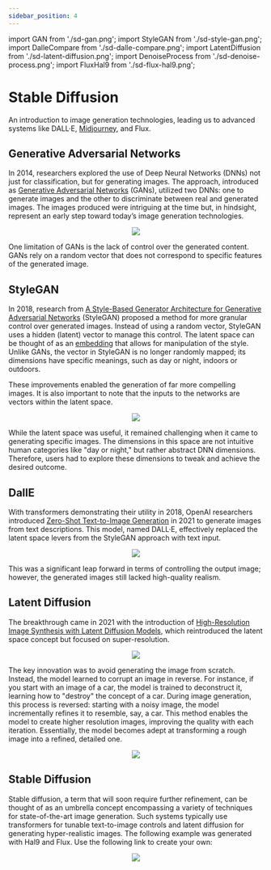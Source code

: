 ```yaml
---
sidebar_position: 4
---
```


import GAN from './sd-gan.png';
import StyleGAN from './sd-style-gan.png';
import DalleCompare from './sd-dalle-compare.png';
import LatentDiffusion from './sd-latent-diffusion.png';
import DenoiseProcess from './sd-denoise-process.png';
import FluxHal9 from './sd-flux-hal9.png';

# Stable Diffusion

An introduction to image generation technologies, leading us to advanced systems like DALL·E, [Midjourney](https://www.midjourney.com/), and Flux.

## Generative Adversarial Networks

In 2014, researchers explored the use of Deep Neural Networks (DNNs) not just for classification, but for generating images. The approach, introduced as [Generative Adversarial Networks](https://arxiv.org/abs/1406.2661) (GANs), utilized two DNNs: one to generate images and the other to discriminate between real and generated images. The images produced were intriguing at the time but, in hindsight, represent an early step toward today’s image generation technologies.

<center><a href="https://arxiv.org/abs/1406.2661"><img src={GAN} style={{width: 500}} /></a></center>

One limitation of GANs is the lack of control over the generated content. GANs rely on a random vector that does not correspond to specific features of the generated image.

## StyleGAN

In 2018, research from [A Style-Based Generator Architecture for Generative Adversarial Networks](https://arxiv.org/abs/1812.04948) (StyleGAN) proposed a method for more granular control over generated images. Instead of using a random vector, StyleGAN uses a hidden (latent) vector to manage this control. The latent space can be thought of as an [embedding](llm.md#embeddings) that allows for manipulation of the style. Unlike GANs, the vector in StyleGAN is no longer randomly mapped; its dimensions have specific meanings, such as day or night, indoors or outdoors.

These improvements enabled the generation of far more compelling images. It is also important to note that the inputs to the networks are vectors within the latent space.

<center><a href="https://arxiv.org/abs/1406.2661"><img src={StyleGAN} style={{width: 500}} /></a></center>

While the latent space was useful, it remained challenging when it came to generating specific images. The dimensions in this space are not intuitive human categories like "day or night," but rather abstract DNN dimensions. Therefore, users had to explore these dimensions to tweak and achieve the desired outcome.

## DallE

With transformers demonstrating their utility in 2018, OpenAI researchers introduced [Zero-Shot Text-to-Image Generation](https://arxiv.org/abs/2102.12092) in 2021 to generate images from text descriptions. This model, named DALL·E, effectively replaced the latent space levers from the StyleGAN approach with text input.

<center><a href="https://arxiv.org/abs/2102.12092"><img src={DalleCompare} style={{width: 500}} /></a></center>

This was a significant leap forward in terms of controlling the output image; however, the generated images still lacked high-quality realism.

## Latent Diffusion

The breakthrough came in 2021 with the introduction of [High-Resolution Image Synthesis with Latent Diffusion Models](https://arxiv.org/abs/2112.10752), which reintroduced the latent space concept but focused on super-resolution.

<center><a href="https://arxiv.org/abs/2102.12092"><img src={LatentDiffusion} style={{width: 500}} /></a></center>

The key innovation was to avoid generating the image from scratch. Instead, the model learned to corrupt an image in reverse. For instance, if you start with an image of a car, the model is trained to deconstruct it, learning how to "destroy" the concept of a car. During image generation, this process is reversed: starting with a noisy image, the model incrementally refines it to resemble, say, a car. This method enables the model to create higher resolution images, improving the quality with each iteration. Essentially, the model becomes adept at transforming a rough image into a refined, detailed one.

<center><a href="https://en.wikipedia.org/wiki/Stable_Diffusion"><img src={DenoiseProcess} style={{width: 500}} /></a></center>

## Stable Diffusion

Stable diffusion, a term that will soon require further refinement, can be thought of as an umbrella concept encompassing a variety of techniques for state-of-the-art image generation. Such systems typically use transformers for tunable text-to-image controls and latent diffusion for generating hyper-realistic images. The following example was generated with Hal9 and Flux. Use the following link to create your own:

<center><a href="https://hal9.com/apps/flux"><img src={FluxHal9} style={{width: 500}} /></a></center>
